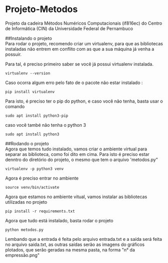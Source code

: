 # Projeto-Metodos
Projeto da cadeira Métodos Numéricos Computacionais (if816ec) do Centro de Informática (CIN) da Universidade Federal de Pernambuco

##Instalando o projeto  
Para rodar o projeto, recomendo criar um virtualenv, para que as bibliotecas instaladas não entrem em conflito com as que a sua máquina já venha a possuir.

Para tal, é preciso primeiro saber se você já possui virtualenv instalada.
```shell
virtualenv --version
````  
Caso ocorra algum erro pelo fato de o pacote não estar instalado :

```shell
pip install virtualenv
````  
Para isto, é preciso ter o pip do python, e caso você não tenha, basta usar o comando

```shell
sudo apt install python3-pip
````  
caso você també não tenha o python 3
```shell
sudo apt install python3
````  

##Rodando o projeto  
Agora que temos tudo instalado, vamos criar o ambiente virtual para separar as biblioteca, como foi dito em cima. Para isto é preciso estar denntro do diretório do projeto, o mesmo que tem o arquivo 'metodos.py"
```shell
virtualenv -p python3 venv
````  
Agora é preciso entrar no ambiente
```shell
source venv/bin/activate
````  
Agora que estamos no ambiente vitual, vamos instalar as bibliotecas utilizadas no projeto
```shell
pip install -r requirements.txt
```` 
Agora que tudo está instalado, basta rodar o projeto
```shell
python metodos.py
```` 
Lembando que a entrada é feita pelo arquivo entrada.txt e a saída será feita no arquivo saida.txt, as outras saídas serão as imagens do gráficos plotados, que serão geradas na mesma pasta, na forma "n° da empressão.png"

